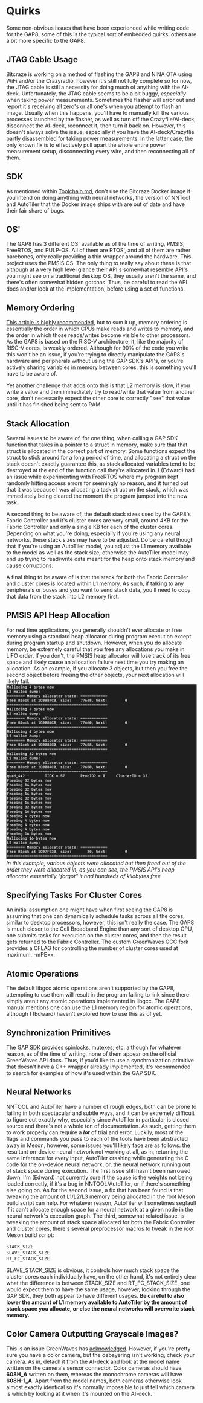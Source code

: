 # Quirks

Some non-obvious issues that have been experienced while writing code for the GAP8, some of this is the typical sort of embedded quirks, others are a bit more specific to the GAP8.

## JTAG Cable Usage

Bitcraze is working on a method of flashing the GAP8 and NINA OTA using WiFi and/or the Crazyradio, however it's still not fully complete so for now, the JTAG cable is still a necessity for doing much of anything with the AI-deck. Unfortunately, the JTAG cable seems to be a bit buggy, *especially* when taking power measurements. Sometimes the flasher will error out and report it's receiving all zero's or all one's when you attempt to flash an image. Usually when this happens, you'll have to manually kill the various processes launched by the flasher, as well as turn off the Crazyflie/AI-deck, disconnect the AI-deck, reconnect it, then turn it back on. However, this doesn't always solve the issue, especially if you have the AI-deck/Crazyflie partly disassembled for taking power measurements. In the latter case, the only known fix is to effectively pull apart the whole entire power measurement setup, disconnecting every wire, and then reconnecting all of them.

## SDK

As mentioned within [Toolchain.md](Toolchain.md), don't use the Bitcraze Docker image if you intend on doing anything with neural networks, the version of NNTool and AutoTiler that the Docker image ships with are out of date and have their fair share of bugs. 

## OS'

The GAP8 has 3 different OS' available as of the time of writing, PMSIS, FreeRTOS, and PULP-OS. All of them are RTOS', and all of them are rather barebones, only really providing a thin wrapper around the hardware. This project uses the PMSIS OS. The only thing to really say about these is that although at a very high level glance their API's somewhat resemble API's you might see on a traditional desktop OS, they usually aren't the same, and there's often somewhat hidden gotchas. Thus, be careful to read the API docs and/or look at the implementation, before using a set of functions.

## Memory Ordering

[This article is highly recommended](https://preshing.com/20120930/weak-vs-strong-memory-models/), but to sum it up, memory ordering is essentially the order in which CPUs make reads and writes to memory, and the order in which those reads/writes become visible to other processors. As the GAP8 is based on the RISC-V architecture, it, like the majority of RISC-V cores, is weakly ordered. Although for 90% of the code you write this won't be an issue, if you're trying to directly manipulate the GAP8's hardware and peripherals without using the GAP SDK's API's, or you're actively sharing variables in memory between cores, this is something you'll have to be aware of. 

Yet another challenge that adds onto this is that L2 memory is slow, if you write a value and then immediately try to read/write that value from another core, don't necessarily expect the other core to correctly "see" that value until it has finished being sent to RAM.

## Stack Allocation

Several issues to be aware of, for one thing, when calling a GAP SDK function that takes in a pointer to a struct in memory, make sure that that struct is allocated in the correct part of memory. Some functions expect the struct to stick around for a long period of time, and allocating a struct on the stack doesn't exactly guarantee this, as stack allocated variables tend to be destroyed at the end of the function call they're allocated in. I (Edward) had an issue while experimenting with FreeRTOS where my program kept randomly hitting access errors for seemingly no reason, and it turned out that it was because I was allocating a task struct on the stack, which was immediately being cleared the moment the program jumped into the new task. 

A second thing to be aware of, the default stack sizes used by the GAP8's Fabric Controller and it's cluster cores are very small, around 4KB for the Fabric Controller and only a single KB for each of the cluster cores. Depending on what you're doing, especially if you're using any neural networks, these stack sizes may have to be adjusted. Do be careful though that if you're using an AutoTiler model, you adjust the L1 memory available to the model as well as the stack size, otherwise the AutoTiler model may end up trying to read/write data meant for the heap onto stack memory and cause corruptions.

A final thing to be aware of is that the stack for both the Fabric Controller and cluster cores is located within L1 memory. As such, if talking to any peripherals or buses and you want to send stack data, you'll need to copy that data from the stack into L2 memory first.

## PMSIS API Heap Allocation

For real time applications, you generally shouldn't ever allocate or free memory using a standard heap allocator during program execution except during program startup and shutdown. However, when you do allocate memory, be extremely careful that you free any allocations you make in LIFO order. If you don't, the PMSIS heap allocator will lose track of its free space and likely cause an allocation failure next time you try making an allocation. As an example, if you allocate 3 objects, but then you free the second object before freeing the other objects, your next allocation will likely fail.
![](InlineImages/pmsis_heap_allocator.png)
*In this example, various objects were allocated but then freed out of the order they were allocated in, as you can see, the PMSIS API's heap allocator essentially "forgot" it had hundreds of kilobytes free*

## Specifying Tasks For Cluster Cores

An initial assumption one might have when first seeing the GAP8 is assuming that one can dynamically schedule tasks across all the cores, similar to desktop processors, however, this isn't really the case. The GAP8 is much closer to the Cell Broadband Engine than any sort of desktop CPU, one submits tasks for execution on the cluster cores, and then the result gets returned to the Fabric Controller. The custom GreenWaves GCC fork provides a CFLAG for controlling the number of cluster cores used at maximum, -mPE=x. 

## Atomic Operations

The default libgcc atomic operations aren't supported by the GAP8, attempting to use them will result in the program failing to link since there simply aren't any atomic operations implemented in libgcc. The GAP8 manual mentions one can use the L1 memory region for atomic operations, although I (Edward) haven't explored how to use this as of yet.

## Synchronization Primitives

The GAP SDK provides spinlocks, mutexes, etc. although for whatever reason, as of the time of writing, none of them appear on the official GreenWaves API docs. Thus, if you'd like to use a synchronization primitive that doesn't have a C++ wrapper already implemented, it's recommended to search for examples of how it's used within the GAP SDK.

## Neural Networks

NNTOOL and AutoTiler have a number of rough edges, both can be prone to failing in both spectacular and subtle ways, and it can be extremely difficult to figure out exactly why, especially since AutoTiler in particular is closed source and there's not a whole ton of documentation. As such, getting them to work properly can require a ***lot*** of trial and error. Luckily, most of the flags and commands you pass to each of the tools have been abstracted away in Meson, however, some issues you'll likely face are as follows: the resultant on-device neural network not working at all, as in, returning the same inference for every input, AutoTiler crashing while generating the C code for the on-device neural network, or, the neural network running out of stack space during execution. The first issue still hasn't been narrowed down, I'm (Edward) not currently sure if the cause is the weights not being loaded correctly, if it's a bug in NNTOOL/AutoTiler, or if there's something else going on. As for the second issue, a fix that has been found is that tweaking the amount of L1/L2/L3 memory being allocated in the root Meson build script can help. For whatever reason, AutoTiler will sometimes segfault if it can't allocate enough space for a neural network at a given node in the neural network's execution graph. The third, somewhat related issue, is tweaking the amount of stack space allocated for both the Fabric Controller and cluster cores, there's several preprocessor macros to tweak in the root Meson build script:

```
STACK_SIZE
SLAVE_STACK_SIZE
RT_FC_STACK_SIZE
```

SLAVE_STACK_SIZE is obvious, it controls how much stack space the cluster cores each individually have, on the other hand, it's not entirely clear what the difference is between STACK_SIZE and RT_FC_STACK_SIZE, one would expect them to have the same usage, however, looking through the GAP SDK, they both appear to have different usages. **Be careful to also lower the amount of L1 memory available to AutoTiler by the amount of stack space you allocate, or else the neural networks will overwrite stack memory.**

## Color Camera Outputting Grayscale Images?

This is an issue GreenWaves has [acknowledged](https://www.bitcraze.io/2020/07/ai-deck-sees-in-color/). However, if you're pretty sure you have a color camera, but the debayering isn't working, check your camera. As in, detach it from the AI-deck and look at the model name written on the camera's sensor connector. Color cameras should have **608H_A** written on them, whereas the monochrome cameras will have **608H-1_A**. Apart from the model names, both cameras otherwise look almost exactly identical so it's normally impossible to just tell which camera is which by looking at it when it's mounted on the AI-deck. 